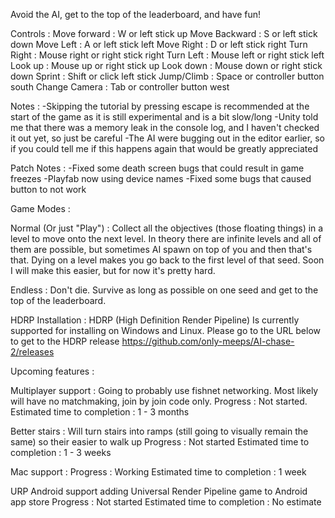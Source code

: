 Avoid the AI, get to the top of the leaderboard, and have fun!

Controls :
Move forward : W or left stick up
Move Backward : S or left stick down
Move Left : A or left stick left
Move Right : D or left stick right
Turn Right : Mouse right or right stick right
Turn Left : Mouse left or right stick left
Look up : Mouse up or right stick up
Look down : Mouse down or right stick down
Sprint : Shift or click left stick
Jump/Climb : Space or controller button south
Change Camera : Tab or controller button west

Notes :
-Skipping the tutorial by pressing escape is recommended at the start of the game as it is still experimental and is a bit slow/long
-Unity told me that there was a memory leak in the console log, and I haven't checked it out yet, so just be careful
-The AI were bugging out in the editor earlier, so if you could tell me if this happens again that would be greatly appreciated

Patch Notes :
-Fixed some death screen bugs that could result in game freezes
-Playfab now using device names
-Fixed some bugs that caused button to not work

Game Modes :

Normal (Or just "Play") :
Collect all the objectives (those floating things) in a level to move onto the next level. In theory there are infinite levels and all of them are possible, but sometimes AI spawn on top of you and then that's that. Dying on a level makes you go back to the first level of that seed. Soon I will make this easier, but for now it's pretty hard.

Endless :
Don't die. Survive as long as possible on one seed and get to the top of the leaderboard.

HDRP Installation :
HDRP (High Definition Render Pipeline) Is currently supported for installing on Windows and Linux. Please go to the URL below to get to the HDRP release
https://github.com/only-meeps/AI-chase-2/releases

Upcoming features :

Multiplayer support :
Going to probably use fishnet networking. Most likely will have no matchmaking, join by join code only.
Progress :
Not started.
Estimated time to completion :
1 - 3 months

Better stairs :
Will turn stairs into ramps (still going to visually remain the same) so their easier to walk up
Progress :
Not started
Estimated time to completion :
1 - 3 weeks

Mac support :
Progress :
Working
Estimated time to completion :
1 week

URP Android support
adding Universal Render Pipeline game to Android app store
Progress :
Not started
Estimated time to completion :
No estimate
